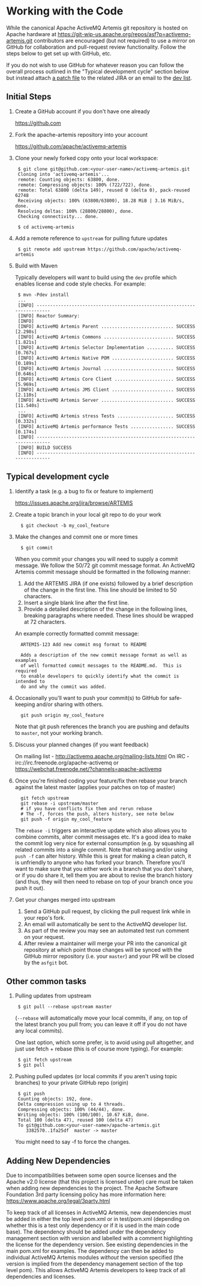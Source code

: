 # Working with the Code

While the canonical Apache ActiveMQ Artemis git repository is hosted on Apache hardware at https://git-wip-us.apache.org/repos/asf?p=activemq-artemis.git
contributors are encouraged (but not required) to use a mirror on GitHub for collaboration and pull-request review
functionality. Follow the steps below to get set up with GitHub, etc.

If you do not wish to use GitHub for whatever reason you can follow the overall process outlined in the "Typical
development cycle" section below but instead attach [a patch file](https://git-scm.com/docs/git-format-patch) to the
related JIRA or an email to the [dev list](http://activemq.apache.org/mailing-lists.html).

## Initial Steps

1. Create a GitHub account if you don't have one already

   https://github.com
   
1. Fork the apache-artemis repository into your account

   https://github.com/apache/activemq-artemis
   
1. Clone your newly forked copy onto your local workspace:

        $ git clone git@github.com:<your-user-name>/activemq-artemis.git
        Cloning into 'activemq-artemis'...
        remote: Counting objects: 63800, done.
        remote: Compressing objects: 100% (722/722), done.
        remote: Total 63800 (delta 149), reused 0 (delta 0), pack-reused 62748
        Receiving objects: 100% (63800/63800), 18.28 MiB | 3.16 MiB/s, done.
        Resolving deltas: 100% (28800/28800), done.
        Checking connectivity... done.
     
        $ cd activemq-artemis
   
1. Add a remote reference to `upstream` for pulling future updates

        $ git remote add upstream https://github.com/apache/activemq-artemis

1. Build with Maven

   Typically developers will want to build using the `dev` profile which enables license and code style checks. For
   example:
   
        $ mvn -Pdev install
        ...
        [INFO] ------------------------------------------------------------------------
        [INFO] Reactor Summary:
        [INFO] 
        [INFO] ActiveMQ Artemis Parent ........................... SUCCESS [2.298s]
        [INFO] ActiveMQ Artemis Commons .......................... SUCCESS [1.821s]
        [INFO] ActiveMQ Artemis Selector Implementation .......... SUCCESS [0.767s]
        [INFO] ActiveMQ Artemis Native POM ....................... SUCCESS [0.189s]
        [INFO] ActiveMQ Artemis Journal .......................... SUCCESS [0.646s]
        [INFO] ActiveMQ Artemis Core Client ...................... SUCCESS [5.969s]
        [INFO] ActiveMQ Artemis JMS Client ....................... SUCCESS [2.110s]
        [INFO] ActiveMQ Artemis Server ........................... SUCCESS [11.540s]
        ...
        [INFO] ActiveMQ Artemis stress Tests ..................... SUCCESS [0.332s]
        [INFO] ActiveMQ Artemis performance Tests ................ SUCCESS [0.174s]
        [INFO] ------------------------------------------------------------------------
        [INFO] BUILD SUCCESS
        [INFO] ------------------------------------------------------------------------

## Typical development cycle

1. Identify a task (e.g. a bug to fix or feature to implement)

   https://issues.apache.org/jira/browse/ARTEMIS

1. Create a topic branch in your local git repo to do your work

         $ git checkout -b my_cool_feature

1. Make the changes and commit one or more times

         $ git commit

   <a name="commitMessageDetails"></a> When you commit your changes you will need to supply a commit message. We follow the
    50/72 git commit message format. An ActiveMQ Artemis commit message should be formatted in the following manner:
                                                                        
   1. Add the ARTEMIS JIRA (if one exists) followed by a brief description of the change in the first line. This line
      should be limited to 50 characters.
   1. Insert a single blank line after the first line.
   1. Provide a detailed description of the change in the following lines, breaking paragraphs where needed. These lines
      should be wrapped at 72 characters.
                                                                        
   An example correctly formatted commit message:
                                                                        
         ARTEMIS-123 Add new commit msg format to README
        
         Adds a description of the new commit message format as well as examples
         of well formatted commit messages to the README.md.  This is required 
         to enable developers to quickly identify what the commit is intended to 
         do and why the commit was added.

1. Occasionally you'll want to push your commit(s) to GitHub for safe-keeping and/or sharing with others.

         git push origin my_cool_feature  
    
   Note that git push references the branch you are pushing and defaults to `master`, not your working branch.
   
1. Discuss your planned changes (if you want feedback)

   On mailing list - http://activemq.apache.org/mailing-lists.html
   On IRC - irc://irc.freenode.org/apache-activemq or https://webchat.freenode.net/?channels=apache-activemq

1. Once you're finished coding your feature/fix then rebase your branch against the latest master (applies your patches 
   on top of master)
   
         git fetch upstream  
         git rebase -i upstream/master  
         # if you have conflicts fix them and rerun rebase  
         # The -f, forces the push, alters history, see note below  
         git push -f origin my_cool_feature
    
   The `rebase -i` triggers an interactive update which also allows you to combine commits, alter commit messages etc. 
   It's a good idea to make the commit log very nice for external consumption (e.g. by squashing all related commits 
   into a single commit. Note that rebasing and/or using `push -f` can alter history. While this is great for making a 
   clean patch, it is unfriendly to anyone who has forked your branch. Therefore you'll want to make sure that you 
   either work in a branch that you don't share, or if you do share it, tell them you are about to revise the branch 
   history (and thus, they will then need to rebase on top of your branch once you push it out).

1. Get your changes merged into upstream

    1. Send a GitHub pull request, by clicking the pull request link while in your repo's fork.
    1. An email will automatically be sent to the ActiveMQ developer list.
    1. As part of the review you may see an automated test run comment on your request.
    1. After review a maintainer will merge your PR into the canonical git repository at which point those changes will 
       be synced with the GitHub mirror repository (i.e. your `master`) and your PR will be closed by the `asfgit` bot.

## Other common tasks       
    
1. Pulling updates from upstream

        $ git pull --rebase upstream master
        
   (`--rebase` will automatically move your local commits, if any, on top of the latest branch you pull from; you can leave
   it off if you do not have any local commits).
   
   One last option, which some prefer, is to avoid using pull altogether, and just use fetch + rebase (this is of course
   more typing). For example:
   
        $ git fetch upstream
        $ git pull

1. Pushing pulled updates (or local commits if you aren't using topic branches) to your private GitHub repo (origin)
    
        $ git push  
        Counting objects: 192, done.  
        Delta compression using up to 4 threads.  
        Compressing objects: 100% (44/44), done.  
        Writing objects: 100% (100/100), 10.67 KiB, done.  
        Total 100 (delta 47), reused 100 (delta 47)  
        To git@github.com:<your-user-name>/apache-artemis.git  
           3382570..1fa25df  master -> master

   You might need to say -f to force the changes.

## Adding New Dependencies

Due to incompatibilities between some open source licenses and the Apache v2.0 license (that this project is licensed under)
care must be taken when adding new dependencies to the project.  The Apache Software Foundation 3rd party licensing 
policy has more information here: https://www.apache.org/legal/3party.html

To keep track of all licenses in ActiveMQ Artemis, new dependencies must be added in either the top level pom.xml or in test/pom.xml
(depending on whether this is a test only dependency or if it is used in the main code base).  The dependency should be
added under the dependency management section with version and labelled with a comment highlighting the license for the
dependency version.  See existing dependencies in the main pom.xml for examples.  The dependency can then be added to
individual ActiveMQ Artemis modules *without* the version specified (the version is implied from the dependency management
section of the top level pom).  This allows ActiveMQ Artemis developers to keep track of all dependencies and licenses.